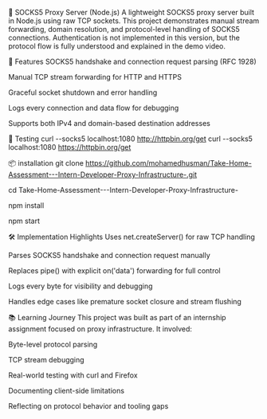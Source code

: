 🧦 SOCKS5 Proxy Server (Node.js)
A lightweight SOCKS5 proxy server built in Node.js using raw TCP sockets. This project demonstrates manual stream forwarding, domain resolution, and protocol-level handling of SOCKS5 connections. Authentication is not implemented in this version, but the protocol flow is fully understood and explained in the demo video.

🚀 Features
SOCKS5 handshake and connection request parsing (RFC 1928)

Manual TCP stream forwarding for HTTP and HTTPS

Graceful socket shutdown and error handling

Logs every connection and data flow for debugging

Supports both IPv4 and domain-based destination addresses

🧪 Testing
curl --socks5 localhost:1080 http://httpbin.org/get
curl --socks5 localhost:1080 https://httpbin.org/get

📦 installation
git clone https://github.com/mohamedhusman/Take-Home-Assessment---Intern-Developer-Proxy-Infrastructure-.git

cd Take-Home-Assessment---Intern-Developer-Proxy-Infrastructure-

npm install

npm start

🛠️ Implementation Highlights
Uses net.createServer() for raw TCP handling

Parses SOCKS5 handshake and connection request manually

Replaces pipe() with explicit on('data') forwarding for full control

Logs every byte for visibility and debugging

Handles edge cases like premature socket closure and stream flushing

📚 Learning Journey
This project was built as part of an internship assignment focused on proxy infrastructure. It involved:

Byte-level protocol parsing

TCP stream debugging

Real-world testing with curl and Firefox

Documenting client-side limitations

Reflecting on protocol behavior and tooling gaps
